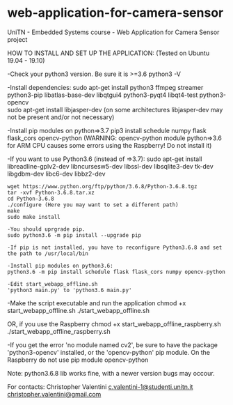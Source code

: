 # web-application-for-camera-sensor
UniTN - Embedded Systems course - Web Application for Camera Sensor project


HOW TO INSTALL AND SET UP THE APPLICATION:
(Tested on Ubuntu 19.04 - 19.10)

-Check your python3 version. Be sure it is >=3.6
python3 -V

-Install dependencies:
sudo apt-get install python3 ffmpeg streamer python3-pip libatlas-base-dev libqtgui4 python3-pyqt4 libqt4-test python3-opencv  
sudo apt-get install libjasper-dev (on some architectures libjasper-dev may not be present and/or not necessary) 

-Install pip modules on python=>3.7
pip3 install schedule numpy flask flask_cors opencv-python
(WARNING: opencv-python module python=>3.6 for ARM CPU causes some errors using the Raspberry! Do not install it) 

-If you want to use Python3.6 (instead of =>3.7):
	sudo apt-get install libreadline-gplv2-dev libncursesw5-dev libssl-dev libsqlite3-dev tk-dev libgdbm-dev libc6-dev libbz2-dev

	wget https://www.python.org/ftp/python/3.6.8/Python-3.6.8.tgz
	tar -xvf Python-3.6.8.tar.xz 
	cd Python-3.6.8
	./configure (Here you may want to set a different path)
	make
	sudo make install

	-You should uprgrade pip.
	sudo python3.6 -m pip install --upgrade pip 

	-If pip is not installed, you have to reconfigure Python3.6.8 and set the path to /usr/local/bin 

	-Install pip modules on python3.6:
	python3.6 -m pip install schedule flask flask_cors numpy opencv-python

	-Edit start_webapp_offline.sh
	'python3 main.py' to 'python3.6 main.py'


-Make the script executable and run the application
chmod +x start_webapp_offline.sh
./start_webapp_offline.sh

OR, if you use the Raspberry
chmod +x start_webapp_offline_raspberry.sh
./start_webapp_offline_raspberry.sh

-If you get the error 'no module named cv2', be sure to have the package 'python3-opencv' installed, or the 'opencv-python' pip module. On the Raspberry do not use pip module opencv-python


Note: python3.6.8 lib works fine, with a newer version bugs may occour.


For contacts:
Christopher Valentini
c.valentini-1@studenti.unitn.it
christopher.valentini@gmail.com
